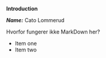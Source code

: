 **Introduction**

***Name:*** Cato Lommerud

Hvorfor fungerer ikke MarkDown her?

- Item one
- Item two
